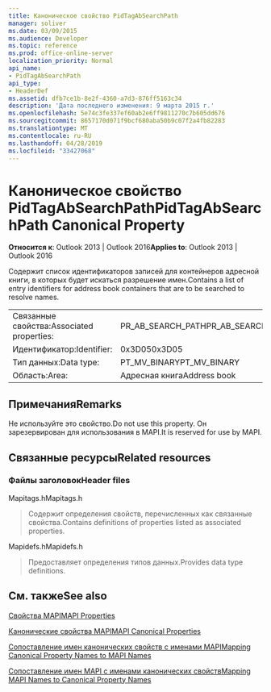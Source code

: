```yaml
---
title: Каноническое свойство PidTagAbSearchPath
manager: soliver
ms.date: 03/09/2015
ms.audience: Developer
ms.topic: reference
ms.prod: office-online-server
localization_priority: Normal
api_name:
- PidTagAbSearchPath
api_type:
- HeaderDef
ms.assetid: dfb7ce1b-8e2f-4360-a7d3-876ff5163c34
description: 'Дата последнего изменения: 9 марта 2015 г.'
ms.openlocfilehash: 5e74c3fe337ef60ab2e6ff9811270c7b605dd676
ms.sourcegitcommit: 8657170d071f9bcf680aba50b9c07f2a4fb82283
ms.translationtype: MT
ms.contentlocale: ru-RU
ms.lasthandoff: 04/28/2019
ms.locfileid: "33427068"
---
```

# <a name="pidtagabsearchpath-canonical-property"></a><span data-ttu-id="7fbfd-103">Каноническое свойство PidTagAbSearchPath</span><span class="sxs-lookup"><span data-stu-id="7fbfd-103">PidTagAbSearchPath Canonical Property</span></span>

  
  
<span data-ttu-id="7fbfd-104">**Относится к**: Outlook 2013 | Outlook 2016</span><span class="sxs-lookup"><span data-stu-id="7fbfd-104">**Applies to**: Outlook 2013 | Outlook 2016</span></span> 
  
<span data-ttu-id="7fbfd-105">Содержит список идентификаторов записей для контейнеров адресной книги, в которых будет искаться разрешение имен.</span><span class="sxs-lookup"><span data-stu-id="7fbfd-105">Contains a list of entry identifiers for address book containers that are to be searched to resolve names.</span></span> 
  
|||
|:-----|:-----|
|<span data-ttu-id="7fbfd-106">Связанные свойства:</span><span class="sxs-lookup"><span data-stu-id="7fbfd-106">Associated properties:</span></span>  <br/> |<span data-ttu-id="7fbfd-107">PR_AB_SEARCH_PATH</span><span class="sxs-lookup"><span data-stu-id="7fbfd-107">PR_AB_SEARCH_PATH</span></span>  <br/> |
|<span data-ttu-id="7fbfd-108">Идентификатор:</span><span class="sxs-lookup"><span data-stu-id="7fbfd-108">Identifier:</span></span>  <br/> |<span data-ttu-id="7fbfd-109">0x3D05</span><span class="sxs-lookup"><span data-stu-id="7fbfd-109">0x3D05</span></span>  <br/> |
|<span data-ttu-id="7fbfd-110">Тип данных:</span><span class="sxs-lookup"><span data-stu-id="7fbfd-110">Data type:</span></span>  <br/> |<span data-ttu-id="7fbfd-111">PT_MV_BINARY</span><span class="sxs-lookup"><span data-stu-id="7fbfd-111">PT_MV_BINARY</span></span>  <br/> |
|<span data-ttu-id="7fbfd-112">Область:</span><span class="sxs-lookup"><span data-stu-id="7fbfd-112">Area:</span></span>  <br/> |<span data-ttu-id="7fbfd-113">Адресная книга</span><span class="sxs-lookup"><span data-stu-id="7fbfd-113">Address book</span></span>  <br/> |
   
## <a name="remarks"></a><span data-ttu-id="7fbfd-114">Примечания</span><span class="sxs-lookup"><span data-stu-id="7fbfd-114">Remarks</span></span>

<span data-ttu-id="7fbfd-115">Не используйте это свойство.</span><span class="sxs-lookup"><span data-stu-id="7fbfd-115">Do not use this property.</span></span> <span data-ttu-id="7fbfd-116">Он зарезервирован для использования в MAPI.</span><span class="sxs-lookup"><span data-stu-id="7fbfd-116">It is reserved for use by MAPI.</span></span>
  
## <a name="related-resources"></a><span data-ttu-id="7fbfd-117">Связанные ресурсы</span><span class="sxs-lookup"><span data-stu-id="7fbfd-117">Related resources</span></span>

### <a name="header-files"></a><span data-ttu-id="7fbfd-118">Файлы заголовок</span><span class="sxs-lookup"><span data-stu-id="7fbfd-118">Header files</span></span>

<span data-ttu-id="7fbfd-119">Mapitags.h</span><span class="sxs-lookup"><span data-stu-id="7fbfd-119">Mapitags.h</span></span>
  
> <span data-ttu-id="7fbfd-120">Содержит определения свойств, перечисленных как связанные свойства.</span><span class="sxs-lookup"><span data-stu-id="7fbfd-120">Contains definitions of properties listed as associated properties.</span></span>
    
<span data-ttu-id="7fbfd-121">Mapidefs.h</span><span class="sxs-lookup"><span data-stu-id="7fbfd-121">Mapidefs.h</span></span>
  
> <span data-ttu-id="7fbfd-122">Предоставляет определения типов данных.</span><span class="sxs-lookup"><span data-stu-id="7fbfd-122">Provides data type definitions.</span></span>
    
## <a name="see-also"></a><span data-ttu-id="7fbfd-123">См. также</span><span class="sxs-lookup"><span data-stu-id="7fbfd-123">See also</span></span>



[<span data-ttu-id="7fbfd-124">Свойства MAPI</span><span class="sxs-lookup"><span data-stu-id="7fbfd-124">MAPI Properties</span></span>](mapi-properties.md)
  
[<span data-ttu-id="7fbfd-125">Канонические свойства MAPI</span><span class="sxs-lookup"><span data-stu-id="7fbfd-125">MAPI Canonical Properties</span></span>](mapi-canonical-properties.md)
  
[<span data-ttu-id="7fbfd-126">Сопоставление имен канонических свойств с именами MAPI</span><span class="sxs-lookup"><span data-stu-id="7fbfd-126">Mapping Canonical Property Names to MAPI Names</span></span>](mapping-canonical-property-names-to-mapi-names.md)
  
[<span data-ttu-id="7fbfd-127">Сопоставление имен MAPI с именами канонических свойств</span><span class="sxs-lookup"><span data-stu-id="7fbfd-127">Mapping MAPI Names to Canonical Property Names</span></span>](mapping-mapi-names-to-canonical-property-names.md)

